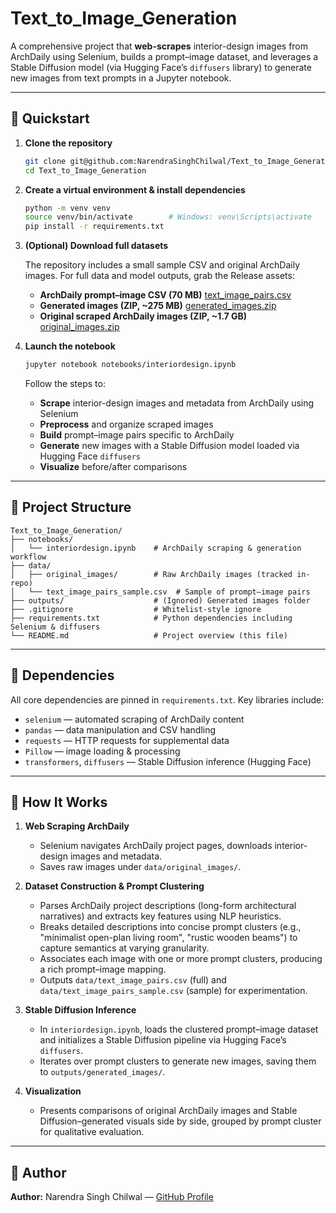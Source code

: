 # Text\_to\_Image\_Generation

A comprehensive project that **web-scrapes** interior-design images from ArchDaily using Selenium, builds a prompt–image dataset, and leverages a Stable Diffusion model (via Hugging Face’s `diffusers` library) to generate new images from text prompts in a Jupyter notebook.

---

## 🚀 Quickstart

1. **Clone the repository**

   ```bash
   git clone git@github.com:NarendraSinghChilwal/Text_to_Image_Generation.git
   cd Text_to_Image_Generation
   ```

2. **Create a virtual environment & install dependencies**

   ```bash
   python -m venv venv
   source venv/bin/activate        # Windows: venv\Scripts\activate
   pip install -r requirements.txt
   ```

3. **(Optional) Download full datasets**

   The repository includes a small sample CSV and original ArchDaily images. For full data and model outputs, grab the Release assets:

   * **ArchDaily prompt–image CSV (70 MB)**
     [text\_image\_pairs.csv](https://github.com/NarendraSinghChilwal/Text_to_Image_Generation/releases/download/v1.0/text_image_pairs.csv)
   * **Generated images (ZIP, \~275 MB)**
     [generated\_images.zip](https://github.com/NarendraSinghChilwal/Text_to_Image_Generation/releases/download/v1.0/generated_images.zip)
   * **Original scraped ArchDaily images (ZIP, \~1.7 GB)**
     [original\_images.zip](https://github.com/NarendraSinghChilwal/Text_to_Image_Generation/releases/download/v1.0/original_images.zip)

4. **Launch the notebook**

   ```bash
   jupyter notebook notebooks/interiordesign.ipynb
   ```

   Follow the steps to:

   * **Scrape** interior-design images and metadata from ArchDaily using Selenium
   * **Preprocess** and organize scraped images
   * **Build** prompt–image pairs specific to ArchDaily
   * **Generate** new images with a Stable Diffusion model loaded via Hugging Face `diffusers`
   * **Visualize** before/after comparisons

---

## 📂 Project Structure

```
Text_to_Image_Generation/
├── notebooks/
│   └── interiordesign.ipynb    # ArchDaily scraping & generation workflow
├── data/
│   ├── original_images/        # Raw ArchDaily images (tracked in-repo)
│   └── text_image_pairs_sample.csv  # Sample of prompt–image pairs
├── outputs/                    # (Ignored) Generated images folder
├── .gitignore                  # Whitelist-style ignore
├── requirements.txt            # Python dependencies including Selenium & diffusers
└── README.md                   # Project overview (this file)
```

---

## 🔧 Dependencies

All core dependencies are pinned in `requirements.txt`. Key libraries include:

* `selenium` — automated scraping of ArchDaily content
* `pandas` — data manipulation and CSV handling
* `requests` — HTTP requests for supplemental data
* `Pillow` — image loading & processing
* `transformers`, `diffusers` — Stable Diffusion inference (Hugging Face)

---

## 🧐 How It Works

1. **Web Scraping ArchDaily**

   * Selenium navigates ArchDaily project pages, downloads interior-design images and metadata.
   * Saves raw images under `data/original_images/`.

2. **Dataset Construction & Prompt Clustering**

   * Parses ArchDaily project descriptions (long-form architectural narratives) and extracts key features using NLP heuristics.
   * Breaks detailed descriptions into concise prompt clusters (e.g., "minimalist open-plan living room", "rustic wooden beams") to capture semantics at varying granularity.
   * Associates each image with one or more prompt clusters, producing a rich prompt–image mapping.
   * Outputs `data/text_image_pairs.csv` (full) and `data/text_image_pairs_sample.csv` (sample) for experimentation.

3. **Stable Diffusion Inference**

   * In `interiordesign.ipynb`, loads the clustered prompt–image dataset and initializes a Stable Diffusion pipeline via Hugging Face’s `diffusers`.
   * Iterates over prompt clusters to generate new images, saving them to `outputs/generated_images/`.

4. **Visualization**

   * Presents comparisons of original ArchDaily images and Stable Diffusion–generated visuals side by side, grouped by prompt cluster for qualitative evaluation.

---

## 📖 Author

**Author:** Narendra Singh Chilwal — [GitHub Profile](https://github.com/NarendraSinghChilwal)

